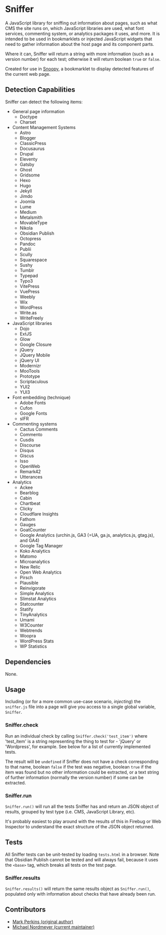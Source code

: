 # Sniffer

A JavaScript library for sniffing out information about pages, such as what CMS the site runs on, which JavaScript libraries are used, what font services, commenting system, or analytics packages it uses, and more. It is intended to be used in bookmarklets or injected JavaScript widgets that need to gather information about the host page and its component parts.

Where it can, Sniffer will return a string with more information (such as a version number) for each test; otherwise it will return boolean `true` or `false`.

Created for use in [Snoopy](https://github.com/michaelnordmeyer/snoopy), a bookmarklet to display detected features of the current web page.

## Detection Capabilities

Sniffer can detect the following items:

* General page information
  * Doctype
  * Charset
* Content Management Systems
  * Astro
  * Blogger
  * ClassicPress
  * Docusaurus
  * Drupal
  * Eleventy
  * Gatsby
  * Ghost
  * Gridsome
  * Hexo
  * Hugo
  * Jekyll
  * Jimdo
  * Joomla
  * Lume
  * Medium
  * Metalsmith
  * MovableType
  * Nikola
  * Obsidian Publish
  * Octopress
  * Pandoc
  * Publii
  * Scully
  * Squarespace
  * Sushy
  * Tumblr
  * Typepad
  * Typo3
  * VitePress
  * VuePress
  * Weebly
  * Wix
  * WordPress
  * Write.as
  * WriteFreely
* JavaScript libraries
  * Dojo
  * ExtJS
  * Glow
  * Google Closure
  * jQuery
  * JQuery Mobile
  * jQuery UI
  * Modernizr
  * MooTools
  * Prototype
  * Scriptaculous
  * YUI2
  * YUI3
* Font embedding (technique)
  * Adobe Fonts
  * Cufon
  * Google Fonts
  * sIFR
* Commenting systems
  * Cactus Comments
  * Commento
  * Cusdis
  * Discourse
  * Disqus
  * Giscus
  * Isso
  * OpenWeb
  * Remark42
  * Utterances
* Analytics
  * Ackee
  * Bearblog
  * Cabin
  * Chartbeat
  * Clicky
  * Cloudflare Insights
  * Fathom
  * Gauges
  * GoatCounter
  * Google Analytics (urchin.js, GA3 (=UA, ga.js, analytics.js, gtag.js), and GA4)
  * Google Tag Manager
  * Koko Analytics
  * Matomo
  * Microanalytics
  * New Relic
  * Open Web Analytics
  * Pirsch
  * Plausible
  * Reinvigorate
  * Simple Analytics
  * Slimstat Analytics
  * Statcounter
  * Statify
  * TinyAnalytics
  * Umami
  * W3Counter
  * Webtrends
  * Woopra
  * WordPress Stats
  * WP Statistics

## Dependencies

None.

## Usage

Including (or for a more common use-case scenario, *injecting*) the `sniffer.js` file into a page will give you access to a single global variable, `Sniffer`.

### Sniffer.check

Run an individual check by calling `Sniffer.check('test_item')` where 'test_item' is a string representing the thing to test for - 'jQuery' or 'Wordpress', for example. See below for a list of currently implemented tests.

The result will be `undefined` if Sniffer does not have a check corresponding to that name, boolean `false` if the test was negative, boolean `true` if the item was found but no other information could be extracted, or a text string of further information (normally the version number) if some can be extracted.

### Sniffer.run

`Sniffer.run()` will run all the tests Sniffer has and return an JSON object of results, grouped by test type (i.e. CMS, JavaScript Library, etc).

It's probably easiest to play around with the results of this in Firebug or Web Inspector to understand the exact structure of the JSON object returned.

## Tests

All Sniffer tests can be unit-tested by loading `tests.html` in a browser. Note that Obsidian Publish cannot be tested and will always fail, because it uses the `<base>` tag, which breaks all tests on the test page.

### Sniffer.results

`Sniffer.results()` will return the same results object as `Sniffer.run()`, populated only with information about checks that have already been run.

## Contributors

* [Mark Perkins (original author)](https://github.com/allmarkedup)
* [Michael Nordmeyer (current maintainer)](https://github.com/michaelnordmeyer)
